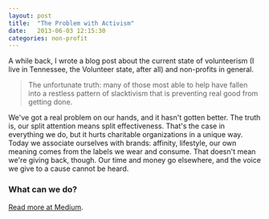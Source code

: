 ```yaml
---
layout: post
title:  "The Problem with Activism"
date:   2013-06-03 12:15:30
categories: non-profit
---
```


A while back, I wrote a blog post about the current state of volunteerism (I live in Tennessee, the Volunteer state, after all) and non-profits in general.

> The unfortunate truth: many of those most able to help have fallen into a restless pattern of slacktivism that is preventing real good from getting done.

We've got a real problem on our hands, and it hasn't gotten better. The truth is, our split attention means split effectiveness. That's the case in everything we do, but it hurts charitable organizations in a unique way. Today we associate ourselves with brands: affinity, lifestyle, our own meaning comes from the labels we wear and consume. That doesn't mean we're giving back, though. Our time and money go elsewhere, and the voice we give to a cause cannot be heard.

### What can we do?

[Read more at Medium](https://medium.com/doing-good/the-problem-with-activism-edcc2817b311#.bkrneiwuu).